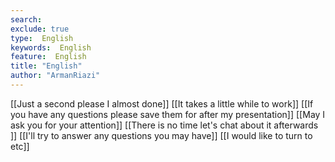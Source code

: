 ```yaml
---
search:
exclude: true
type:  English
keywords:  English
feature:  English
title: "English"
author: "ArmanRiazi"
---
```



[[Just a second please I almost done]]
[[It takes a little while to work]]
[[If you have any questions please save them for after my presentation]]
[[May I ask you for your attention]]
[[There is no time let's chat about it afterwards ]]
[[I'll try to answer any questions you may have]]
[[I would like to turn to etc]]